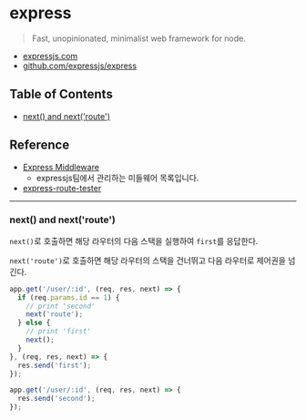 # express
> Fast, unopinionated, minimalist web framework for node.

* [expressjs.com](https://expressjs.com)
* [github.com/expressjs/express](https://github.com/expressjs/express)

## Table of Contents
* [next() and next('route')](#next()-and-next('route'))

## Reference
* [Express Middleware](http://expressjs.com/en/resources/middleware.html)
  * expressjs팀에서 관리하는 미들웨어 목록입니다.
* [express-route-tester](http://forbeslindesay.github.io/express-route-tester/)

---

### next() and next('route')

`next()`로 호출하면 해당 라우터의 다음 스택을 실행하여 `first`를 응답한다.

`next('route')`로 호출하면 해당 라우터의 스택을 건너뛰고 다음 라우터로 제어권을 넘긴다.

```javascript
app.get('/user/:id', (req, res, next) => {
  if (req.params.id == 1) {
    // print 'second'
    next('route');
  } else {
    // print 'first'
    next();
  }
}, (req, res, next) => {
  res.send('first');
});

app.get('/user/:id', (req, res, next) => {
  res.send('second');
});
```
